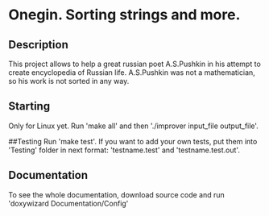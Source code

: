 # Onegin. Sorting strings and more.

## Description
This project allows to help a great russian poet A.S.Pushkin in his attempt to create encyclopedia of Russian life. A.S.Pushkin was not a mathematician, so his work is not sorted in any way.

## Starting
Only for Linux yet.
Run 'make all' and then './improver input_file output_file'. 

##Testing
Run 'make test'. If you want to add your own tests, put them into 'Testing' folder in next format:
'testname.test' and 'testname.test.out'.

## Documentation
To see the whole documentation, download source code and run 'doxywizard Documentation/Config'
